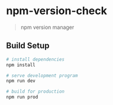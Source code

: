 # npm-version-check

> npm version manager

## Build Setup

``` bash
# install dependencies
npm install

# serve development program
npm run dev

# build for production
npm run prod
```
